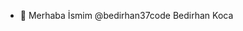 - 👋 Merhaba İsmim @bedirhan37code Bedirhan Koca 


<!---
bedirhan37code/bedirhan37code is a ✨ special ✨ repository because its `README.md` (this file) appears on your GitHub profile.
You can click the Preview link to take a look at your changes.
--->
